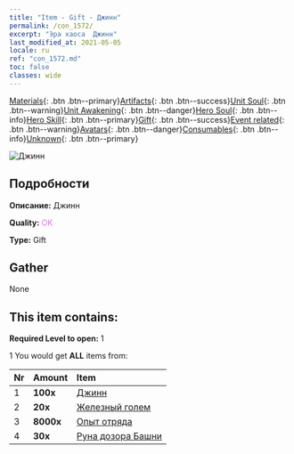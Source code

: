 ```yaml
---
title: "Item - Gift - Джинн"
permalink: /con_1572/
excerpt: "Эра хаоса  Джинн"
last_modified_at: 2021-05-05
locale: ru
ref: "con_1572.md"
toc: false
classes: wide
---
```

 [Materials](/ItemsRU/){: .btn .btn--primary}[Artifacts](/ItemsRU/Artifacts/){: .btn .btn--success}[Unit Soul](/ItemsRU/UnitSoul/){: .btn .btn--warning}[Unit Awakening](/ItemsRU/UnitAwakening/){: .btn .btn--danger}[Hero Soul](/ItemsRU/HeroSoul/){: .btn .btn--info}[Hero Skill](/ItemsRU/HeroSkill/){: .btn .btn--primary}[Gift](/ItemsRU/Gift/){: .btn .btn--success}[Event related](/ItemsRU/Events/){: .btn .btn--warning}[Avatars](/ItemsRU/Avatars/){: .btn .btn--danger}[Consumables](/ItemsRU/Consumables/){: .btn .btn--info}[Unknown](/ItemsRU/Unknown/){: .btn .btn--primary}

 ![Джинн](/images/t/i_907079.png)

## Подробности
 **Описание:** Джинн

 **Quality:** <span style="color: #DA70D6">OK</span>

 **Type:** Gift

## Gather

  None

## This item contains:

 **Required Level to open:** 1

 1 You would get **ALL** items  from:

  | Nr | Amount |     Item    |
  |:---|:-------|:------------|
  | 1 |  **100x** | [Джинн](/ItemsRU/unt_239/) |  | 
  | 2 |  **20x** | [Железный голем](/ItemsRU/unt_237/) |  | 
  | 3 |  **8000x** | [Опыт отряда](/ItemsRU/con_902/) |  | 
  | 4 |  **30x** | [Руна дозора Башни](/ItemsRU/con_785/) |  | 

